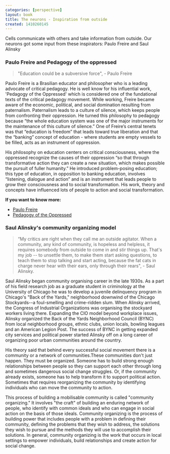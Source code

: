 ```yaml
---
categories: [perspective]
layout: book
title: The neurons - Inspiration from outside
created: 1410260145
---
```

Cells communicate with others and take information from outside. Our neurons got some input from these inspirators: Paulo Freire and Saul Alinsky

<!--more-->

### Paulo Freire and Pedagogy of the oppressed
> "Education could be a subversive force", - Paulo Freire

Paulo Freire is a Brasilian educator and philosopher who is a leading advocate of critical pedagogy. He is well know for his influential work, 'Pedagogy of the Oppressed' which is considered one of the fundational texts of the critical pedagogy movement. While working, Freire became aware of the economic, political, and social domination resulting from paternalism. Paternalism leads to a culture of silence, which keeps people from confronting their oppression. He turned this philosophy to pedagogy because “the whole education system was one of the major instruments for the maintenance of this culture of silence.” One of Freire’s central tenets was that “education is freedom” that leads toward true liberation and that the “banking” concept of education - where students are empty vessels to be filled, acts as an instrument of oppression.

His philosophy on education centers on critical consciousness, where the oppressed recognize the causes of their oppression “so that through transformative action they can create a new situation, which makes possible the pursuit of fuller humanity.” He introduced problem-posing education; this type of education, in opposition to banking education, involves “listening, dialogue and action” and is an instrument that leads people to grow their consciousness and to social transformation.
His work, theory and concepts have influenced lots of people to action and social transformation.

**If you want to know more:**
* [Paulo Freire](http://www.freire.org)
* [Pedagogy of the Oppressed](http://www.pedagogyoftheoppressed.com/)

### Saul Alinsky's community organizing model

> “My critics are right when they call me an outside agitator. When a community, any kind of community, is hopeless and helpless, it requires somebody from outside to come in and stir things up. That's my job -- to unsettle them, to make them start asking questions, to teach them to stop talking and start acting, because the fat cats in charge never hear with their ears, only through their rears", - Saul Alinsky.

Saul Alinsky began community organising career in the late 1930s. As a part of his field research job as a graduate student in criminology at the University of Chicago he was to develop a juvenile delinquency program in Chicago's "Back of the Yards," neighborhood downwind of the Chicago Stockyards--a foul-smelling and crime-ridden slum. When Alinsky arrived, the Congress of Industrial Organizations was organising the stockyard workers living there. Expanding the CIO model beyond workplace issues, Alinsky organized the Back of the Yards Neighborhood Council (BYNC) from local neighborhood groups, ethnic clubs, union locals, bowling leagues and an American Legion Post. The success of BYNC in getting expanded city services and political power started Alinsky off on a long career of organizing poor urban communities around the country.

His theory said that behind every successful social movement there is a community or a network of communities.These communities don't just happen. They must be organized. Someone has to build strong enough relationships between people so they can support each other through long and sometimes dangerous social change struggles. Or, if the community already exists, someone has to help transform it to support political action. Sometimes that requires reorganizing the community by identifying individuals who can move the community to action.

This process of building a mobilisable community is called "community organizing." It involves "the craft" of building an enduring network of people, who identify with common ideals and who can engage in social action on the basis of those ideals. Community organizing is the process of building power that includes people with a problem in defining their community, defining the problems that they wish to address, the solutions they wish to pursue and the methods they will use to accomplish their solutions. In general, community organizing is the work that occurs in local settings to empower individuals, build relationships and create action for social change.
